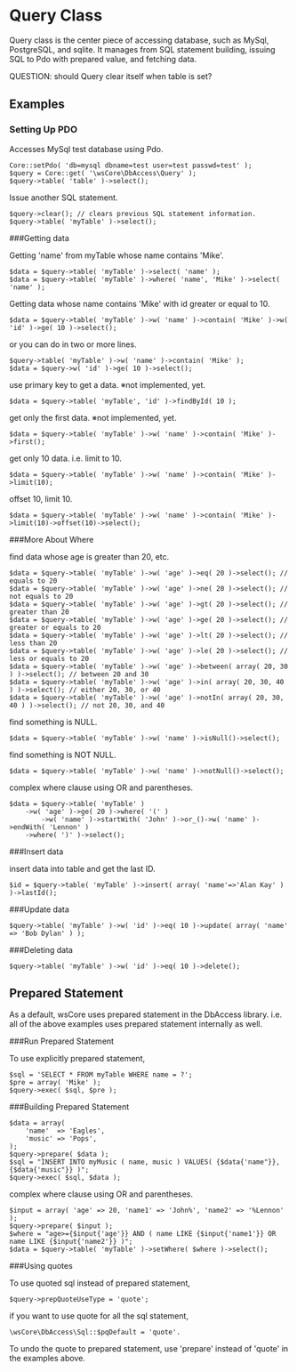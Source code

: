 Query Class
===========

Query class is the center piece of accessing database, such as 
MySql, PostgreSQL, and sqlite. It manages from SQL statement building, 
issuing SQL to Pdo with prepared value, and fetching data. 

QUESTION: should Query clear itself when table is set?

Examples
--------

### Setting Up PDO

Accesses MySql test database using Pdo. 

    Core::setPdo( 'db=mysql dbname=test user=test passwd=test' );
    $query = Core::get( '\wsCore\DbAccess\Query' );
    $query->table( 'table' )->select();

Issue another SQL statement. 

    $query->clear(); // clears previous SQL statement information. 
    $query->table( 'myTable' )->select();

###Getting data

Getting 'name' from myTable whose name contains 'Mike'.

    $data = $query->table( 'myTable' )->select( 'name' );
    $data = $query->table( 'myTable' )->where( 'name', 'Mike' )->select( 'name' );

Getting data whose name contains 'Mike' with id greater or equal to 10. 

    $data = $query->table( 'myTable' )->w( 'name' )->contain( 'Mike' )->w( 'id' )->ge( 10 )->select();

or you can do in two or more lines. 

    $query->table( 'myTable' )->w( 'name' )->contain( 'Mike' );
    $data = $query->w( 'id' )->ge( 10 )->select();

use primary key to get a data. ※not implemented, yet.

    $data = $query->table( 'myTable', 'id' )->findById( 10 );

get only the first data. ※not implemented, yet.

    $data = $query->table( 'myTable' )->w( 'name' )->contain( 'Mike' )->first();

get only 10 data. i.e. limit to 10. 

    $data = $query->table( 'myTable' )->w( 'name' )->contain( 'Mike' )->limit(10);

offset 10, limit 10. 

    $data = $query->table( 'myTable' )->w( 'name' )->contain( 'Mike' )->limit(10)->offset(10)->select();

###More About Where

find data whose age is greater than 20, etc.

    $data = $query->table( 'myTable' )->w( 'age' )->eq( 20 )->select(); // equals to 20
    $data = $query->table( 'myTable' )->w( 'age' )->ne( 20 )->select(); // not equals to 20
    $data = $query->table( 'myTable' )->w( 'age' )->gt( 20 )->select(); // greater than 20
    $data = $query->table( 'myTable' )->w( 'age' )->ge( 20 )->select(); // greater or equals to 20
    $data = $query->table( 'myTable' )->w( 'age' )->lt( 20 )->select(); // less than 20
    $data = $query->table( 'myTable' )->w( 'age' )->le( 20 )->select(); // less or equals to 20
    $data = $query->table( 'myTable' )->w( 'age' )->between( array( 20, 30 ) )->select(); // between 20 and 30
    $data = $query->table( 'myTable' )->w( 'age' )->in( array( 20, 30, 40 ) )->select(); // either 20, 30, or 40
    $data = $query->table( 'myTable' )->w( 'age' )->notIn( array( 20, 30, 40 ) )->select(); // not 20, 30, and 40

find something is NULL.

    $data = $query->table( 'myTable' )->w( 'name' )->isNull()->select();

find something is NOT NULL.

    $data = $query->table( 'myTable' )->w( 'name' )->notNull()->select();

complex where clause using OR and parentheses.

    $data = $query->table( 'myTable' )
        ->w( 'age' )->ge( 20 )->where( '(' )
            ->w( 'name' )->startWith( 'John' )->or_()->w( 'name' )->endWith( 'Lennon' )
        ->where( ')' )->select();

###Insert data

insert data into table and get the last ID.

    $id = $query->table( 'myTable' )->insert( array( 'name'=>'Alan Kay' ) )->lastId();

###Update data

    $query->table( 'myTable' )->w( 'id' )->eq( 10 )->update( array( 'name' => 'Bob Dylan' ) );

###Deleting data

    $query->table( 'myTable' )->w( 'id' )->eq( 10 )->delete();


Prepared Statement
------------------

As a default, wsCore uses prepared statement in the DbAccess library. 
i.e. all of the above examples uses prepared statement internally as well. 

###Run Prepared Statement

To use explicitly prepared statement, 

    $sql = 'SELECT * FROM myTable WHERE name = ?';
    $pre = array( 'Mike' );
    $query->exec( $sql, $pre );

###Building Prepared Statement

    $data = array(
        'name'  => 'Eagles',
        'music' => 'Pops',
    );
    $query->prepare( $data );
    $sql = "INSERT INTO myMusic ( name, music ) VALUES( {$data{'name"}}, {$data{'music"}} )";
    $query->exec( $sql, $data );

complex where clause using OR and parentheses.

    $input = array( 'age' => 20, 'name1' => 'John%', 'name2' => '%Lennon' );
    $query->prepare( $input );
    $where = "age>={$input{'age'}} AND ( name LIKE {$input{'name1'}} OR name LIKE {$input{'name2'}} )";
    $data = $query->table( 'myTable' )->setWhere( $where )->select();

###Using quotes

To use quoted sql instead of prepared statement,

    $query->prepQuoteUseType = 'quote';

if you want to use quote for all the sql statement, 

    \wsCore\DbAccess\Sql::$pqDefault = 'quote'. 

To undo the quote to prepared statement, use 'prepare' instead of 'quote' in the examples above. 

